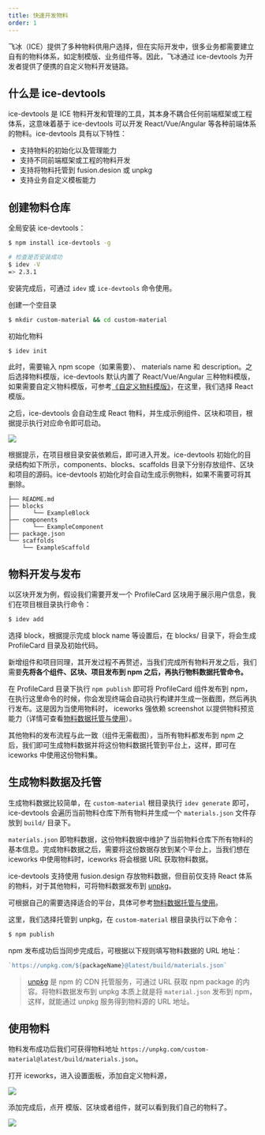 ```yaml
---
title: 快速开发物料
order: 1
---
```


飞冰（ICE）提供了多种物料供用户选择，但在实际开发中，很多业务都需要建立自有的物料体系，如定制模版、业务组件等。因此，飞冰通过 ice-devtools 为开发者提供了便携的自定义物料开发链路。

## 什么是 ice-devtools

ice-devtools 是 ICE 物料开发和管理的工具，其本身不耦合任何前端框架或工程体系，这意味着基于 ice-devtools 可以开发 React/Vue/Angular 等各种前端体系的物料。ice-devtools 具有以下特性：

- 支持物料的初始化以及管理能力
- 支持不同前端框架或工程的物料开发
- 支持将物料托管到 fusion.desion 或 unpkg
- 支持业务自定义模板能力

## 创建物料仓库

全局安装 ice-devtools：

```bash
$ npm install ice-devtools -g

# 检查是否安装成功
$ idev -V
=> 2.3.1
```

安装完成后，可通过 `idev` 或 `ice-devtools` 命令使用。

创建一个空目录

```bash
$ mkdir custom-material && cd custom-material
```

初始化物料

```bash
$ idev init
```

此时，需要输入 npm scope（如果需要）、 materials name 和 description。之后选择物料模版，ice-devtools 默认内置了 React/Vue/Angular 三种物料模版，如果需要自定义物料模版，可参考[《自定义物料模版》](/docs/materials/template/custom.md)，在这里，我们选择 React 模版。

之后，ice-devtools 会自动生成 React 物料，并生成示例组件、区块和项目，根据提示执行对应命令即可启动。

![](https://img.alicdn.com/tfs/TB15H9LcEKF3KVjSZFEXXXExFXa-751-483.png)

根据提示，在项目根目录安装依赖后，即可进入开发。ice-devtools 初始化的目录结构如下所示，components、blocks、scaffolds 目录下分别存放组件、区块和项目的源码。ice-devtools 初始化时会自动生成示例物料，如果不需要可将其删除。

```
├── README.md
├── blocks
│      └── ExampleBlock
├── components
│      └── ExampleComponent
├── package.json
└── scaffolds
    └── ExampleScaffold
```

## 物料开发与发布

以区块开发为例，假设我们需要开发一个 ProfileCard 区块用于展示用户信息，我们在项目根目录执行命令：

```bash
$ idev add
```

选择 block，根据提示完成 block name 等设置后，在 blocks/ 目录下，将会生成 ProfileCard 目录及初始代码。

新增组件和项目同理，其开发过程不再赘述，当我们完成所有物料开发之后，我们需要**先将各个组件、区块、项目发布到 npm 之后，再执行物料数据托管命令。**

在 ProfileCard 目录下执行 `npm publish` 即可将 ProfileCard 组件发布到 npm，在执行这里命令的时候，你会发现终端会自动执行构建并生成一张截图，然后再执行发布。这是因为当使用物料时， iceworks 强依赖 screenshot 以提供物料预览能力（详情可查看[物料数据托管与使用](/docs/materials/guide/usage.md)）。

其他物料的发布流程与此一致（组件无需截图），当所有物料都发布到 npm 之后，我们即可生成物料数据并将这份物料数据托管到平台上，这样，即可在 iceworks 中使用这份物料集。

## 生成物料数据及托管

生成物料数据比较简单，在 `custom-material` 根目录执行 `idev generate` 即可，ice-devtools 会遍历当前物料仓库下所有物料并生成一个 `materials.json` 文件存放到 `build/` 目录下。

`materials.json` 即物料数据，这份物料数据中维护了当前物料仓库下所有物料的基本信息。完成物料数据之后，需要将这份数据存放到某个平台上，当我们想在 iceworks 中使用物料时，iceworks 将会根据 URL 获取物料数据。

ice-devtools 支持使用 fusion.design 存放物料数据，但目前仅支持 React 体系的物料，对于其他物料，可将物料数据发布到 [unpkg](https://unpkg.com/)。

可根据自己的需要选择适合的平台，具体可参考[物料数据托管与使用](/docs/materials/guide/usage.md)。

这里，我们选择托管到 unpkg，在 `custom-material` 根目录执行以下命令：

```bash
$ npm publish
```

npm 发布成功后当同步完成后，可根据以下规则填写物料数据的 URL 地址：

```javascript
`https://unpkg.com/${packageName}@latest/build/materials.json`
```

> [unpkg](https://unpkg.com/) 是 npm 的 CDN 托管服务，可通过 URL 获取 npm package 的内容。将物料数据发布到 unpkg 本质上就是将 `material.json` 发布到 npm，这样，就能通过 unpkg 服务得到物料源的 URL 地址。

## 使用物料

物料发布成功后我们可获得物料地址 `https://unpkg.com/custom-material@latest/build/materials.json`。

打开 iceworks，进入设置面板，添加自定义物料源，

![](https://img.alicdn.com/tfs/TB1zY1LcvWG3KVjSZPcXXbkbXXa-1740-1200.png)

添加完成后，点开 模版、区块或者组件，就可以看到我们自己的物料了。

![](https://img.alicdn.com/tfs/TB1JnSUcrus3KVjSZKbXXXqkFXa-1740-1200.png)
